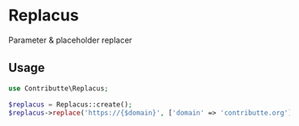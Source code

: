 # Replacus

Parameter & placeholder replacer

## Usage

```php
use Contributte\Replacus;

$replacus = Replacus::create();
$replacus->replace('https://{$domain}', ['domain' => 'contributte.org']);
```
